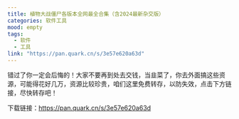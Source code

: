 ```yaml
---
title: 植物大战僵尸各版本全网最全合集（含2024最新杂交版）
categories: 软件工具
mood: empty
tags:
  - 软件
  - 工具
link: "https://pan.quark.cn/s/3e57e620a63d"
---
```





错过了你一定会后悔的！大家不要再到处去交钱，当韭菜了，你去外面搞这些资源，可能得花好几万，资源比较珍贵，咱们这里免费转存，以防失效，点击下方链接，尽快转存吧！

下载链接：https://pan.quark.cn/s/3e57e620a63d





